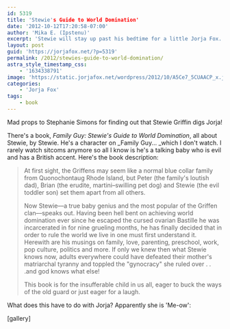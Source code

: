 ```yaml
---
id: 5319
title: 'Stewie's Guide to World Domination'
date: '2012-10-12T17:20:58-07:00'
author: 'Mika E. (Ipstenu)'
excerpt: 'Stewie will stay up past his bedtime for a little Jorja Fox.'
layout: post
guid: 'https://jorjafox.net/?p=5319'
permalink: /2012/stewies-guide-to-world-domination/
astra_style_timestamp_css:
    - '1634338791'
image: 'https://static.jorjafox.net/wordpress/2012/10/A5Ce7_5CUAACP_x.jpeg'
categories:
    - 'Jorja Fox'
tags:
    - book
---
```


Mad props to Stephanie Simons for finding out that Stewie Griffin digs Jorja!

There's a book, _Family Guy: Stewie's Guide to World Domination_, all about Stewie, by Stewie. He's a character on _Family Guy... _which I don't watch. I rarely watch sitcoms anymore so all I know is he's a talking baby who is evil and has a British accent. Here's the book description:
<blockquote>At first sight, the Griffens may seem like a normal blue collar family from Quonochontaug Rhode Island, but Peter (the family's loutish dad), Brian (the erudite, martini–swilling pet dog) and Stewie (the evil toddler son) set them apart from all others.

Now Stewie––a true baby genius and the most popular of the Griffen clan––speaks out. Having been hell bent on achieving world domination ever since he escaped the cursed ovarian Bastille he was incarcerated in for nine grueling months, he has finally decided that in order to rule the world we live in one must first understand it. Herewith are his musings on family, love, parenting, preschool, work, pop culture, politics and more. If only we knew then what Stewie knows now, adults everywhere could have defeated their mother's matriarchal tyranny and toppled the "gynocracy" she ruled over . . .and god knows what else!

This book is for the insufferable child in us all, eager to buck the ways of the old guard or just eager for a laugh.</blockquote>
What does this have to do with Jorja? Apparently she is 'Me-ow':

[gallery]
